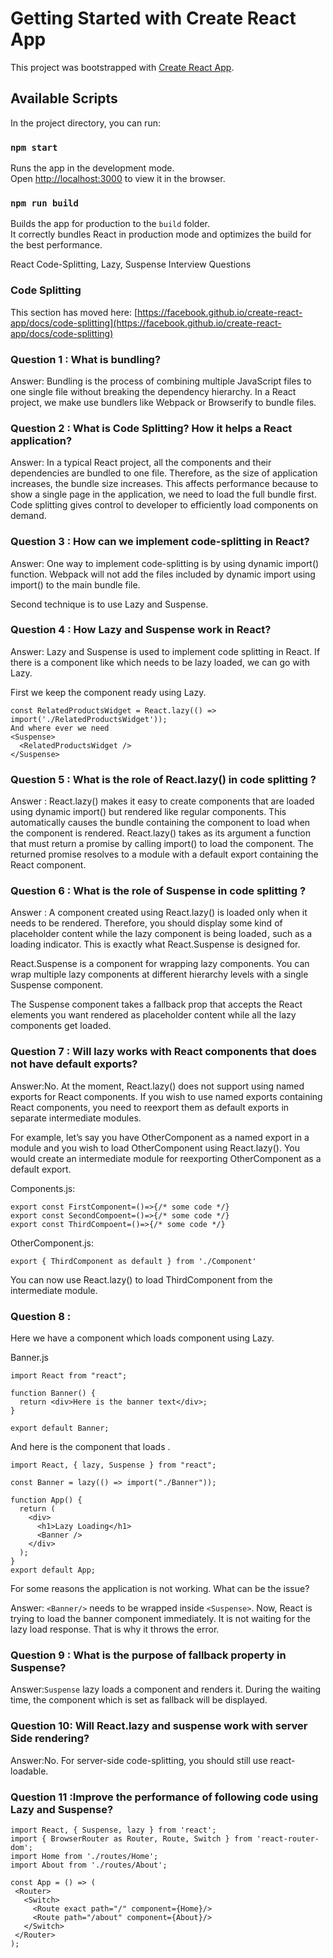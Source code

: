 # Getting Started with Create React App

This project was bootstrapped with [Create React App](https://github.com/facebook/create-react-app).

## Available Scripts
In the project directory, you can run:

### `npm start`
Runs the app in the development mode.\
Open [http://localhost:3000](http://localhost:3000) to view it in the browser.

### `npm run build`

Builds the app for production to the `build` folder.\
It correctly bundles React in production mode and optimizes the build for the best performance.

React Code-Splitting, Lazy, Suspense Interview Questions

### Code Splitting

This section has moved here: [https://facebook.github.io/create-react-app/docs/code-splitting](https://facebook.github.io/create-react-app/docs/code-splitting)
### Question 1 : What is bundling?

Answer:
Bundling is the process of combining multiple JavaScript files to one single file without breaking the dependency hierarchy. In a React project, we make use bundlers like      Webpack or Browserify to bundle files.

 ### Question 2 : What is Code Splitting? How it helps a React application?

Answer:
In a typical React project, all the components and their dependencies are bundled to one file. Therefore, as the size of application increases, 
the bundle size increases. This affects performance because to show a single page in the application, we need to load the full bundle first. 
Code splitting gives control to developer to efficiently load components on demand.

 ### Question 3 : How can we implement code-splitting in React?

Answer:
One way to implement code-splitting is by using dynamic import() function. Webpack will not add the files included by dynamic import using import()
to the main bundle file.

Second technique is to use Lazy and Suspense.

 ### Question 4 : How Lazy and Suspense work in React?

Answer:
Lazy and Suspense is used to implement code splitting in React. If there is a component like <RelatedProductsWidget /> 
which needs to be lazy loaded, we can go with Lazy.

First we keep the component ready using Lazy.
```
const RelatedProductsWidget = React.lazy(() => import('./RelatedProductsWidget'));
And where ever we need
<Suspense>
  <RelatedProductsWidget />
</Suspense>
```
 ### Question 5 : What is the role of  React.lazy() in code splitting ?
 
Answer : 
 React.lazy() makes it easy to create components that are loaded using dynamic import() but rendered like regular components.
 This automatically causes the bundle containing the component to load when the component is rendered. React.lazy() takes as its argument a
 function that must return a promise by calling import() to load the component. The returned promise resolves to a module with a default export 
 containing the React component.

 ### Question 6 : What is the role of Suspense in code splitting ?
 
 Answer : A component created using React.lazy() is loaded only when it needs to be rendered. 
 Therefore, you should display some kind of placeholder content while the lazy component is being loaded , such as a loading indicator. 
 This is exactly what React.Suspense is designed for.

React.Suspense is a component for wrapping lazy components. You can wrap multiple lazy components at different hierarchy levels with a single Suspense component.

The Suspense component takes a fallback prop that accepts the React elements you want rendered as placeholder content while all the lazy components get loaded.

 ### Question 7 : Will lazy works with React components that does not have default exports?
 Answer:No. At the moment, React.lazy() does not support using named exports for React components. 
 If you wish to use named exports containing React components, you need to reexport them as default exports in separate intermediate modules.

For example, let’s say you have OtherComponent as a named export in a module and you wish to load OtherComponent using React.lazy().
You would create an intermediate module for reexporting OtherComponent as a default export.

Components.js:
```
export const FirstComponent=()=>{/* some code */}
export const SecondCompoent=()=>{/* some code */}
export const ThirdCompoent=()=>{/* some code */}
```
OtherComponent.js:
```
export { ThirdComponent as default } from './Component'
```
You can now use React.lazy() to load ThirdComponent from the intermediate module. 

 ### Question 8 :

Here we have a component <App /> which loads
component using Lazy.

Banner.js
```
import React from "react";

function Banner() {
  return <div>Here is the banner text</div>;
}

export default Banner;
```
And here is the <App/> component that loads <Banner />.
```
import React, { lazy, Suspense } from "react";

const Banner = lazy(() => import("./Banner"));

function App() {
  return (
    <div>
      <h1>Lazy Loading</h1>
      <Banner />
    </div>
  );
}
export default App;
```
For some reasons the application is not working. What can be the issue?

Answer:
 ```<Banner/>``` needs to be wrapped inside  ```<Suspense>```. Now, React is trying to load the banner component immediately.
 It is not waiting for the lazy load response. That is why it throws the error.

 ### Question 9 : What is the purpose of fallback property in Suspense?
 
 Answer:```Suspense``` lazy loads a component and renders it. During the waiting time, the component which is set as fallback will be displayed.
 
 ### Question 10: Will React.lazy and suspense work with server Side rendering?
 
 Answer:No. For server-side code-splitting, you should still use react-loadable.

 ### Question 11 :Improve the performance of following code using Lazy and Suspense?
 ```
 import React, { Suspense, lazy } from 'react';
import { BrowserRouter as Router, Route, Switch } from 'react-router-dom';
import Home from './routes/Home';
import About from './routes/About';

const App = () => (
  <Router>
    <Switch>
      <Route exact path="/" component={Home}/>
      <Route path="/about" component={About}/>
    </Switch>
  </Router>
);
```
